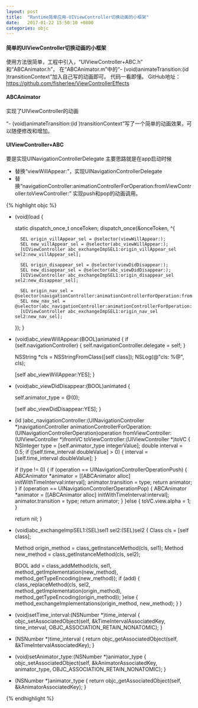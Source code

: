 ```yaml
---
layout: post
title:  "Runtime简单应用-UIViewController切换动画的小框架"
date:   2017-01-22 15:50:10 +0800
categories: objc
---
```


#### 简单的UIViewController切换动画的小框架

使用方法很简单，工程中引入，“UIViewController+ABC.h” 和“ABCAnimator.h”，
在“ABCAnimator.m”中的“- (void)animateTransition:(id <UIViewControllerContextTransitioning>)transitionContext”加入自己写的动画即可。
代码一看即懂。
GitHub地址：https://github.com/fisherlee/ViewControllerEffects

#### ABCAnimator

实现了UIViewController的动画

“- (void)animateTransition:(id <UIViewControllerContextTransitioning>)transitionContext”写了一个简单的动画效果，可以随便修改和增加。

#### UIViewController+ABC

要是实现UINavigationControllerDelegate
主要思路就是在app启动时候
- 替换“viewWillAppear:”，实现UINavigationControllerDelegate
- 替换“navigationController:animationControllerForOperation:fromViewController:toViewController:” 实现push和pop的动画调用。

{% highlight objc %}

+ (void)load {

    static dispatch_once_t onceToken;
    dispatch_once(&onceToken, ^{

        SEL origin_villAppear_sel = @selector(viewWillAppear:);
        SEL new_villAppear_sel = @selector(abc_viewWillAppear:);
        [UIViewController abc_exchangeImpSEL1:origin_villAppear_sel sel2:new_villAppear_sel];

        SEL origin_disappear_sel = @selector(viewDidDisappear:);
        SEL new_disappear_sel = @selector(abc_viewDidDisappear:);
        [UIViewController abc_exchangeImpSEL1:origin_disappear_sel sel2:new_disappear_sel];

        SEL origin_nav_sel = @selector(navigationController:animationControllerForOperation:fromViewController:toViewController:);
        SEL new_nav_sel = @selector(abc_navigationController:animationControllerForOperation:fromViewController:toViewController:);
        [UIViewController abc_exchangeImpSEL1:origin_nav_sel sel2:new_nav_sel];
    });
}

- (void)abc_viewWillAppear:(BOOL)animated {
    if (self.navigationController) {
        self.navigationController.delegate = self;
    }

    NSString \*cls = NSStringFromClass([self class]);
    NSLog(@"cls: %@", cls);

    [self abc_viewWillAppear:YES];
}

- (void)abc_viewDidDisappear:(BOOL)animated {

    self.animator_type = @(0);

    [self abc_viewDidDisappear:YES];
}

- (id <UIViewControllerAnimatedTransitioning>)abc_navigationController:(UINavigationController \*)navigationController
                                            animationControllerForOperation:(UINavigationControllerOperation)operation
                                                         fromViewController:(UIViewController \*)fromVC
                                                           toViewController:(UIViewController \*)toVC {
    NSInteger type = [self.animator_type integerValue];
    double interval = 0.5;
    if ([self.time_interval doubleValue] > 0) {
        interval = [self.time_interval doubleValue];
    }

    if (type != 0) {
        if (operation == UINavigationControllerOperationPush) {
            ABCAnimator \*animator = [[ABCAnimator alloc] initWithTimeInterval:interval];
            animator.transition = type;
            return animator;
        }
        if (operation == UINavigationControllerOperationPop) {
            ABCAnimator \*animator = [[ABCAnimator alloc] initWithTimeInterval:interval];
            animator.transition = type;
            return animator;
        }
    }else {
        toVC.view.alpha = 1;
    }

    return nil;
}

+ (void)abc_exchangeImpSEL1:(SEL)sel1 sel2:(SEL)sel2 {
    Class cls = [self class];

    Method origin_method = class_getInstanceMethod(cls, sel1);
    Method new_method = class_getInstanceMethod(cls, sel2);

    BOOL add = class_addMethod(cls, sel1, method_getImplementation(new_method), method_getTypeEncoding(new_method));
    if (add) {
        class_replaceMethod(cls, sel2, method_getImplementation(origin_method), method_getTypeEncoding(origin_method));
    }else {
        method_exchangeImplementations(origin_method, new_method);
    }
}

- (void)setTime_interval:(NSNumber \*)time_interval {
    objc_setAssociatedObject(self, &kTimeIntervalAssociatedKey, time_interval, OBJC_ASSOCIATION_RETAIN_NONATOMIC);
}

- (NSNumber \*)time_interval {
    return objc_getAssociatedObject(self, &kTimeIntervalAssociatedKey);
}

- (void)setAnimator_type:(NSNumber \*)animator_type {
    objc_setAssociatedObject(self, &kAnimatorAssociatedKey, animator_type, OBJC_ASSOCIATION_RETAIN_NONATOMIC);
}

- (NSNumber \*)animator_type {
    return objc_getAssociatedObject(self, &kAnimatorAssociatedKey);
}

{% endhighlight %}
